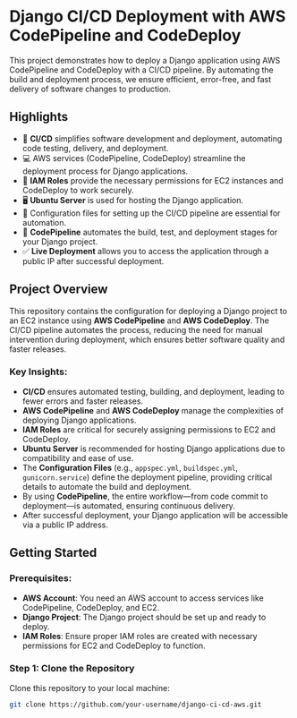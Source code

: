 # Django CI/CD Deployment with AWS CodePipeline and CodeDeploy

This project demonstrates how to deploy a Django application using AWS CodePipeline and CodeDeploy with a CI/CD pipeline. By automating the build and deployment process, we ensure efficient, error-free, and fast delivery of software changes to production.

## Highlights
- 🚀 **CI/CD** simplifies software development and deployment, automating code testing, delivery, and deployment.
- 💻 AWS services (CodePipeline, CodeDeploy) streamline the deployment process for Django applications.
- 🔑 **IAM Roles** provide the necessary permissions for EC2 instances and CodeDeploy to work securely.
- 🖥️ **Ubuntu Server** is used for hosting the Django application.
- 📁 Configuration files for setting up the CI/CD pipeline are essential for automation.
- 🔄 **CodePipeline** automates the build, test, and deployment stages for your Django project.
- ✅ **Live Deployment** allows you to access the application through a public IP after successful deployment.

## Project Overview
This repository contains the configuration for deploying a Django project to an EC2 instance using **AWS CodePipeline** and **AWS CodeDeploy**. The CI/CD pipeline automates the process, reducing the need for manual intervention during deployment, which ensures better software quality and faster releases.

### Key Insights:
- **CI/CD** ensures automated testing, building, and deployment, leading to fewer errors and faster releases.
- **AWS CodePipeline** and **AWS CodeDeploy** manage the complexities of deploying Django applications.
- **IAM Roles** are critical for securely assigning permissions to EC2 and CodeDeploy.
- **Ubuntu Server** is recommended for hosting Django applications due to compatibility and ease of use.
- The **Configuration Files** (e.g., `appspec.yml`, `buildspec.yml`, `gunicorn.service`) define the deployment pipeline, providing critical details to automate the build and deployment.
- By using **CodePipeline**, the entire workflow—from code commit to deployment—is automated, ensuring continuous delivery.
- After successful deployment, your Django application will be accessible via a public IP address.

## Getting Started

### Prerequisites:
- **AWS Account**: You need an AWS account to access services like CodePipeline, CodeDeploy, and EC2.
- **Django Project**: The Django project should be set up and ready to deploy.
- **IAM Roles**: Ensure proper IAM roles are created with necessary permissions for EC2 and CodeDeploy to function.

### Step 1: Clone the Repository
Clone this repository to your local machine:

```bash
git clone https://github.com/your-username/django-ci-cd-aws.git
